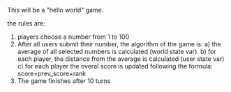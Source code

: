 This will be a "hello world" game.

the rules are:

1. players choose a number from 1 to 100
2. After all users submit their number, the algorithm of the game is:
  a) the average of all selected numbers is calculated (world state var).
  b) for each player,  the distance from the average is calculated (user state var)
  c) for each player the overal score is updated following the formula: score=prev_score+rank
3. The game finishes after 10 turns
